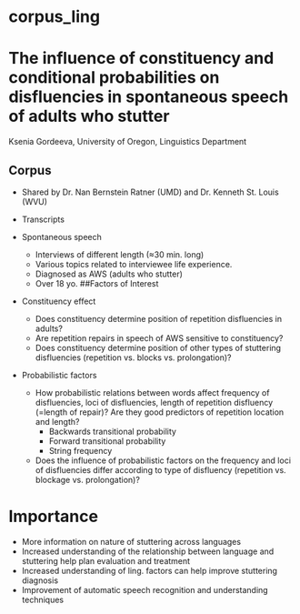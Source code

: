 # corpus_ling

# The influence of constituency and conditional probabilities on disfluencies in spontaneous speech of adults who stutter

Ksenia Gordeeva, University of Oregon, Linguistics Department

## Corpus 
- Shared by Dr. Nan Bernstein Ratner (UMD) and Dr. Kenneth St. Louis (WVU)
- Transcripts
- Spontaneous speech
  - Interviews of different length (≈30 min. long)
  - Various topics related to interviewee life experience.
  - Diagnosed as AWS (adults who stutter)
  - Over 18 yo.
##Factors of Interest 
- Constituency effect 
  - Does constituency determine position of repetition disfluencies in adults?
  - Are repetition repairs in speech of AWS sensitive to constituency?
  - Does constituency determine position of other types of stuttering disfluencies (repetition vs. blocks vs. prolongation)?

- Probabilistic factors 
  - How probabilistic relations between words affect frequency of disfluencies, loci of disfluencies, length of  repetition disfluency (=length of repair)? Are they good predictors of repetition location and length?
    - Backwards transitional probability
    - Forward transitional probability
    - String frequency  
  - Does the influence of probabilistic factors on the frequency and loci of disfluencies differ according to type of disfluency (repetition vs. blockage vs. prolongation)?
  
 # Importance 
- More information on nature of stuttering across languages 
- Increased understanding of the relationship between language and stuttering help plan evaluation and treatment
- Increased understanding of ling. factors can help improve stuttering diagnosis
- Improvement of automatic speech recognition and understanding techniques
